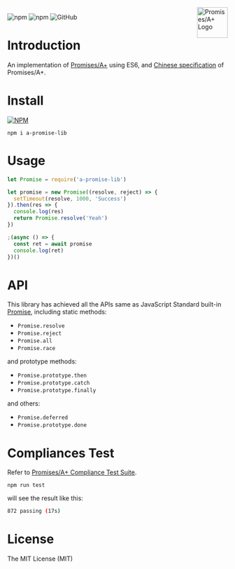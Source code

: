 <a href="http://promisesaplus.com/">
  <img src="http://promisesaplus.com/assets/logo-small.png" alt="Promises/A+ Logo" title="Promises/A+" align="right" width="70px" />
</a>

![npm](https://img.shields.io/npm/v/a-promise-lib.svg) ![npm](https://img.shields.io/npm/dt/a-promise-lib.svg) ![GitHub](https://img.shields.io/github/license/mashape/apistatus.svg)

# Introduction

An implementation of [Promises/A+](http://promisesaplus.com/) using ES6, and [Chinese specification](https://github.com/mingmingwon/a-promise-lib/blob/master/spec_cn.md) of Promises/A+.

# Install
[![NPM](https://nodei.co/npm/a-promise-lib.png)](https://nodei.co/npm/a-promise-lib/)

```node
npm i a-promise-lib
```
# Usage

```js
let Promise = require('a-promise-lib')

let promise = new Promise((resolve, reject) => {
  setTimeout(resolve, 1000, 'Success')
}).then(res => {
  console.log(res)
  return Promise.resolve('Yeah')
})

;(async () => {
  const ret = await promise
  console.log(ret)
})()
```

# API
This library has achieved all the APIs same as JavaScript Standard built-in [Promise](https://developer.mozilla.org/en-US/docs/Web/JavaScript/Reference/Global_Objects/Promise), including static methods:

- `Promise.resolve`
- `Promise.reject`
- `Promise.all`
- `Promise.race`

and prototype methods:

- `Promise.prototype.then`
- `Promise.prototype.catch`
- `Promise.prototype.finally`

and others:

- `Promise.deferred`
- `Promise.prototype.done`

# Compliances Test

Refer to [Promises/A+ Compliance Test Suite](https://github.com/promises-aplus/promises-tests).

```node
npm run test
```

will see the result like this:

```bash
872 passing (17s)
```

# License

The MIT License (MIT)
